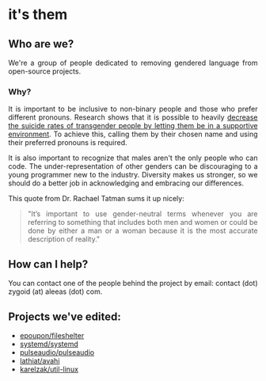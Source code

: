 # it's them

## Who are we?

<p align="justify">We're a group of people dedicated to removing gendered language from open-source projects.</p>

### Why?

<p align="justify">It is important to be inclusive to non-binary people and those who prefer different pronouns. Research shows that it is possible to heavily <a title="Research Shows the Risk of Misgendering Transgender Youth" href="https://www.childtrends.org/blog/research-shows-the-risk-of-misgendering-transgender-youth">decrease the suicide rates of transgender people by letting them be in a supportive environment</a>. To achieve this, calling them by their chosen name and using their preferred pronouns is required.</p>

<p align="justify">It is also important to recognize that males aren't the only people who can code. The under-representation of other genders can be discouraging to a young programmer new to the industry. Diversity makes us stronger, so we should do a better job in acknowledging and embracing our differences.</p>

<p align="justify">This quote from Dr. Rachael Tatman sums it up nicely:</p>

> <p align="justify">"It’s important to use gender-neutral terms whenever you are referring to something that includes both men and women or could be done by either a man or a woman because it is the most accurate description of reality."</p>

## How can I help?

<p align="justify">You can contact one of the people behind the project by email: contact (dot) zygoid (at) aleeas (dot) com.

## Projects we've edited:

- [epoupon/fileshelter](https://github.com/epoupon/fileshelter/pull/37)
- [systemd/systemd](https://github.com/systemd/systemd/pull/16844)
- [pulseaudio/pulseaudio](https://gitlab.freedesktop.org/pulseaudio/pulseaudio/-/merge_requests/358)
- [lathiat/avahi](https://github.com/lathiat/avahi/pull/301)
- [karelzak/util-linux](https://github.com/karelzak/util-linux/pull/1129)
